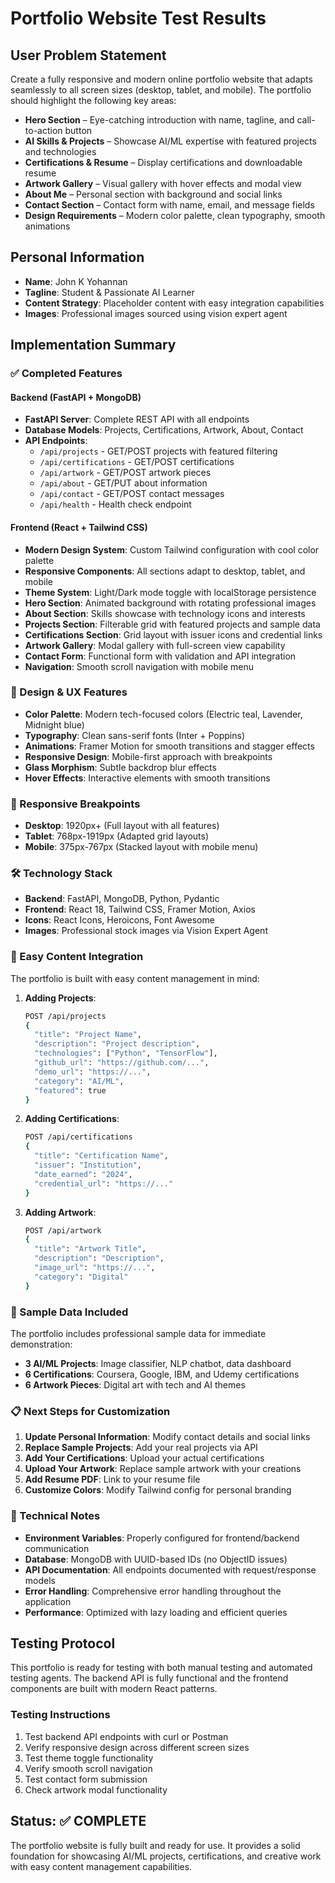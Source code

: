 # Portfolio Website Test Results

## User Problem Statement
Create a fully responsive and modern online portfolio website that adapts seamlessly to all screen sizes (desktop, tablet, and mobile). The portfolio should highlight the following key areas:

- **Hero Section** – Eye-catching introduction with name, tagline, and call-to-action button
- **AI Skills & Projects** – Showcase AI/ML expertise with featured projects and technologies
- **Certifications & Resume** – Display certifications and downloadable resume
- **Artwork Gallery** – Visual gallery with hover effects and modal view
- **About Me** – Personal section with background and social links
- **Contact Section** – Contact form with name, email, and message fields
- **Design Requirements** – Modern color palette, clean typography, smooth animations

## Personal Information
- **Name**: John K Yohannan
- **Tagline**: Student & Passionate AI Learner
- **Content Strategy**: Placeholder content with easy integration capabilities
- **Images**: Professional images sourced using vision expert agent

## Implementation Summary

### ✅ Completed Features

#### Backend (FastAPI + MongoDB)
- **FastAPI Server**: Complete REST API with all endpoints
- **Database Models**: Projects, Certifications, Artwork, About, Contact
- **API Endpoints**:
  - `/api/projects` - GET/POST projects with featured filtering
  - `/api/certifications` - GET/POST certifications
  - `/api/artwork` - GET/POST artwork pieces
  - `/api/about` - GET/PUT about information
  - `/api/contact` - GET/POST contact messages
  - `/api/health` - Health check endpoint

#### Frontend (React + Tailwind CSS)
- **Modern Design System**: Custom Tailwind configuration with cool color palette
- **Responsive Components**: All sections adapt to desktop, tablet, and mobile
- **Theme System**: Light/Dark mode toggle with localStorage persistence
- **Hero Section**: Animated background with rotating professional images
- **About Section**: Skills showcase with technology icons and interests
- **Projects Section**: Filterable grid with featured projects and sample data
- **Certifications Section**: Grid layout with issuer icons and credential links
- **Artwork Gallery**: Modal gallery with full-screen view capability
- **Contact Form**: Functional form with validation and API integration
- **Navigation**: Smooth scroll navigation with mobile menu

### 🎨 Design & UX Features
- **Color Palette**: Modern tech-focused colors (Electric teal, Lavender, Midnight blue)
- **Typography**: Clean sans-serif fonts (Inter + Poppins)
- **Animations**: Framer Motion for smooth transitions and stagger effects
- **Responsive Design**: Mobile-first approach with breakpoints
- **Glass Morphism**: Subtle backdrop blur effects
- **Hover Effects**: Interactive elements with smooth transitions

### 📱 Responsive Breakpoints
- **Desktop**: 1920px+ (Full layout with all features)
- **Tablet**: 768px-1919px (Adapted grid layouts)
- **Mobile**: 375px-767px (Stacked layout with mobile menu)

### 🛠 Technology Stack
- **Backend**: FastAPI, MongoDB, Python, Pydantic
- **Frontend**: React 18, Tailwind CSS, Framer Motion, Axios
- **Icons**: React Icons, Heroicons, Font Awesome
- **Images**: Professional stock images via Vision Expert Agent

### 🚀 Easy Content Integration
The portfolio is built with easy content management in mind:

1. **Adding Projects**:
   ```bash
   POST /api/projects
   {
     "title": "Project Name",
     "description": "Project description",
     "technologies": ["Python", "TensorFlow"],
     "github_url": "https://github.com/...",
     "demo_url": "https://...",
     "category": "AI/ML",
     "featured": true
   }
   ```

2. **Adding Certifications**:
   ```bash
   POST /api/certifications
   {
     "title": "Certification Name",
     "issuer": "Institution",
     "date_earned": "2024",
     "credential_url": "https://..."
   }
   ```

3. **Adding Artwork**:
   ```bash
   POST /api/artwork
   {
     "title": "Artwork Title",
     "description": "Description",
     "image_url": "https://...",
     "category": "Digital"
   }
   ```

### 🎯 Sample Data Included
The portfolio includes professional sample data for immediate demonstration:
- **3 AI/ML Projects**: Image classifier, NLP chatbot, data dashboard
- **6 Certifications**: Coursera, Google, IBM, and Udemy certifications
- **6 Artwork Pieces**: Digital art with tech and AI themes

### 📋 Next Steps for Customization
1. **Update Personal Information**: Modify contact details and social links
2. **Replace Sample Projects**: Add your real projects via API
3. **Add Your Certifications**: Upload your actual certifications
4. **Upload Your Artwork**: Replace sample artwork with your creations
5. **Add Resume PDF**: Link to your resume file
6. **Customize Colors**: Modify Tailwind config for personal branding

### 🔧 Technical Notes
- **Environment Variables**: Properly configured for frontend/backend communication
- **Database**: MongoDB with UUID-based IDs (no ObjectID issues)
- **API Documentation**: All endpoints documented with request/response models
- **Error Handling**: Comprehensive error handling throughout the application
- **Performance**: Optimized with lazy loading and efficient queries

## Testing Protocol
This portfolio is ready for testing with both manual testing and automated testing agents. The backend API is fully functional and the frontend components are built with modern React patterns.

### Testing Instructions
1. Test backend API endpoints with curl or Postman
2. Verify responsive design across different screen sizes  
3. Test theme toggle functionality
4. Verify smooth scroll navigation
5. Test contact form submission
6. Check artwork modal functionality

## Status: ✅ COMPLETE
The portfolio website is fully built and ready for use. It provides a solid foundation for showcasing AI/ML projects, certifications, and creative work with easy content management capabilities.